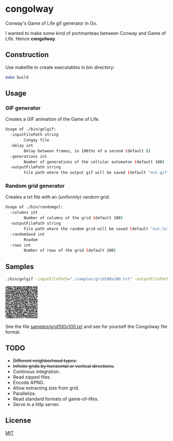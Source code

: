 # congolway
Conway's Game of Life gif generator in Go.

I wanted to make some kind of portmanteau between Conway and Game of Life.
Hence **congolway**.

## Construction
Use makefile to create executables in bin directory:

```sh
make build
```

## Usage

### GIF generator
Creates a GIF animation of the Game of Life.
```sh
Usage of ./bin/golgif:
  -inputFilePath string
        Congay file
  -delay int
        Delay between frames, in 100ths of a second (default 5)
  -generations int
        Number of generations of the cellular automaton (default 100)
  -outputFilePath string
        File path where the output gif will be saved (default "out.gif")
```

### Random grid generator
Creates a txt file with an (uniformly) random grid.
```sh
Usage of ./bin/randomgol:
  -columns int
        Number of columns of the grid (default 100)
  -outputFilePath string
        File path where the random grid will be saved (default "out.txt")
  -randomSeed int
        Rnadom 
  -rows int
        Number of rows of the grid (default 100)
```


## Samples

```sh
./bin/golgif -inputFilePath="./samples/grid100x100.txt" -outputFilePath="./samples/grid100x100.gif"
```

![grid100x100 gif](samples/grid100x100.gif)

See the file [samples/grid100x100.txt](samples/grid100x100.txt) and see for yourself the Congolway file format.

## TODO
* ~~Different neighborhood types.~~
* ~~Infinite grids by horizontal or vertical directions.~~
* Continous integration.
* Read zipped files.
* Encode APNG.
* Allow extracting size from grid.
* Parallelize.
* Read standard formats of game-of-lifes.
* Serve in a http server.

## License
[MIT](LICENSE)
